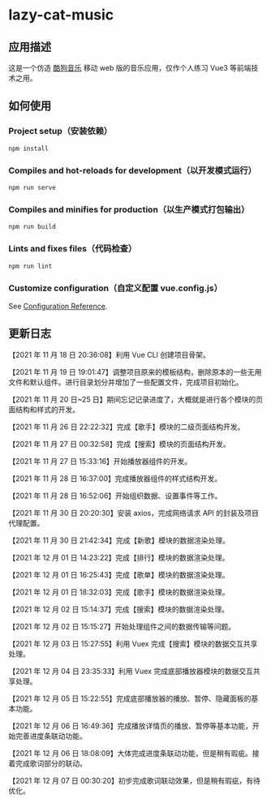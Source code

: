 # lazy-cat-music

## 应用描述

这是一个仿造 [酷狗音乐](http://m.kugou.com/) 移动 web 版的音乐应用，仅作个人练习 Vue3 等前端技术之用。

## 如何使用

### Project setup（安装依赖）

```
npm install
```

### Compiles and hot-reloads for development（以开发模式运行）

```
npm run serve
```

### Compiles and minifies for production（以生产模式打包输出）

```
npm run build
```

### Lints and fixes files（代码检查）

```
npm run lint
```

### Customize configuration（自定义配置 vue.config.js）

See [Configuration Reference](https://cli.vuejs.org/config/).

## 更新日志

【2021 年 11 月 18 日 20:36:08】利用 Vue CLI 创建项目骨架。

【2021 年 11 月 19 日 19:01:47】调整项目原来的模板结构，删除原本的一些无用文件和默认组件。进行目录划分并增加了一些配置文件，完成项目初始化。

【2021 年 11 月 20 日~25 日】期间忘记记录进度了，大概就是进行各个模块的页面结构和样式的开发。

【2021 年 11 月 26 日 22:22:32】完成【歌手】模块的二级页面结构开发。

【2021 年 11 月 27 日 00:32:58】完成【搜索】模块的页面结构开发。

【2021 年 11 月 27 日 15:33:16】开始播放器组件的开发。

【2021 年 11 月 28 日 16:37:00】完成播放器组件的样式结构开发。

【2021 年 11 月 28 日 16:52:06】开始组织数据、设置事件等工作。

【2021 年 11 月 30 日 20:20:30】安装 axios，完成网络请求 API 的封装及项目代理配置。

【2021 年 11 月 30 日 21:42:34】完成【新歌】模块的数据渲染处理。

【2021 年 12 月 01 日 14:23:22】完成【排行】模块的数据渲染处理。

【2021 年 12 月 01 日 16:25:43】完成【歌单】模块的数据渲染处理。

【2021 年 12 月 01 日 18:32:03】完成【歌手】模块的数据渲染处理。

【2021 年 12 月 02 日 15:14:37】完成【搜索】模块的数据渲染处理。

【2021 年 12 月 02 日 15:15:27】开始处理组件之间的数据传输等问题。

【2021 年 12 月 03 日 15:27:55】利用 Vuex 完成【搜索】模块的数据交互共享处理。

【2021 年 12 月 04 日 23:35:33】利用 Vuex 完成底部播放器模块的数据交互共享处理。

【2021 年 12 月 05 日 15:22:55】完成底部播放器的播放、暂停、隐藏面板的基本功能。

【2021 年 12 月 06 日 16:49:36】完成播放详情页的播放、暂停等基本功能，开始完善进度条联动功能。

【2021 年 12 月 06 日 18:08:09】大体完成进度条联动功能，但是稍有瑕疵。接着完成歌词部分的联动。

【2021 年 12 月 07 日 00:30:20】初步完成歌词联动效果，但是稍有瑕疵，有待优化。
